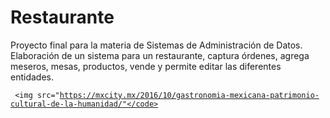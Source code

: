 # Restaurante
Proyecto final para la materia de Sistemas de Administración de Datos. Elaboración de un sistema para un restaurante, captura órdenes, agrega meseros, mesas, productos, vende y permite editar las diferentes entidades.

<code> <img src="https://mxcity.mx/2016/10/gastronomia-mexicana-patrimonio-cultural-de-la-humanidad/"</code>
